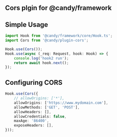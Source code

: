 ## Cors plgin for @candy/framework

## Simple Usage

```typescript
import Hook from '@candy/framework/core/Hook.ts';
import Cors from '@candy/plugin-cors';

Hook.use(Cors());
Hook.use(async (_req: Request, hook: Hook) => {
    console.log('hook2 run');
    return await hook.next();
});
```

## Configuring CORS

```typescript
Hook.use(Cors({
    // allowOrigins: ['*'],
    allowOrigins: ['https://www.mydomain.com'],
    allowMethods: ['GET', 'POST'],
    allowHeaders: [],
    allowCredentials: false,
    maxAge: '86400',
    exposeHeaders: [],
}));
```
